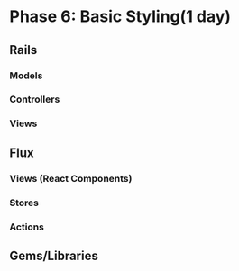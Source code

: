 # Phase 6: Basic Styling(1 day)

## Rails
### Models

### Controllers

### Views

## Flux
### Views (React Components)

### Stores

### Actions

## Gems/Libraries

